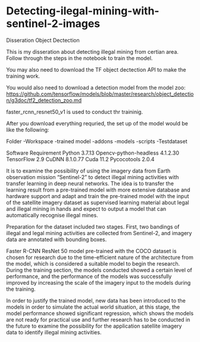 # Detecting-ilegal-mining-with-sentinel-2-images
Disseration Object Dectection

This is my disseration about detecting illegal mining from certian area.
Follow through the steps in the notebook to train the model.

You may also need to download the TF object dectection API to make the training work.

You would also need to download a detection model from the model zoo:
https://github.com/tensorflow/models/blob/master/research/object_detection/g3doc/tf2_detection_zoo.md

faster_rcnn_resnet50_v1 is used to conduct thr traininig.

After you download everything requried, the set up of the model would be like the following:

Folder
  -Workspace
    -trained model
  -addons
  -models
  -scripts
  -Testdataset


Software Requirement
Python 3.7.13
Opencv-python-headless 4.1.2.30
TensorFlow 2.9
CuDNN  8.1.0.77
Cuda 11.2
Pycocotools 2.0.4

It is to examine the possibility of using the imagery data from Earth observation mission “Sentinel-2” to detect illegal mining activities with transfer learning in deep neural networks. The idea is to transfer the learning result from a pre-trained model with more extensive database and hardware support and adapt and train the pre-trained model with the input of the satellite imagery dataset as supervised learning material about legal and illegal mining in hands and expect to output a model that can automatically recognise illegal mines. 

Preparation for the dataset included two stages. First, two bandings of illegal and legal mining activities are collected from Sentinel-2, and imagery data are annotated with bounding boxes.

Faster R-CNN ResNet 50 model pre-trained with the COCO dataset is chosen for research due to the time-efficient nature of the architecture from the model, which is considered a suitable model to begin the research. During the training section, the models conducted showed a certain level of performance, and the performance of the models was successfully improved by increasing the scale of the imagery input to the models during the training. 

In order to justify the trained model, new data has been introduced to the models in order to simulate the actual world situation, at this stage, the model performance showed significant regression, which shows the models are not ready for practical use and further research has to be conducted in the future to examine the possibility for the application satellite imagery data to identify illegal mining activities.

